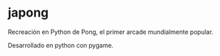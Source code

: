# japong

Recreación en Python de Pong, el primer arcade mundialmente popular.

Desarrollado en python con pygame.
